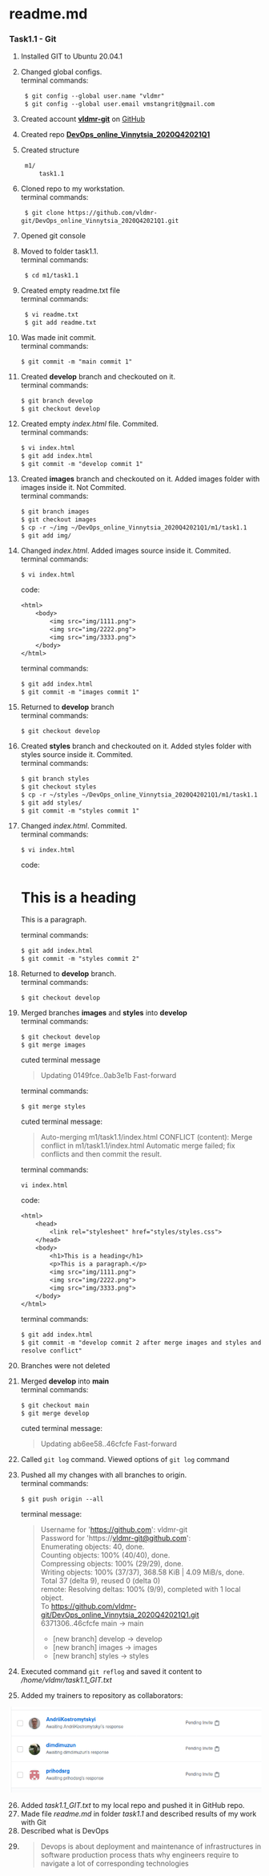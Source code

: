 # readme.md
### Task1.1 - Git

1. Installed GIT to Ubuntu 20.04.1
2. Changed global configs.  
	terminal commands:

		$ git config --global user.name "vldmr"
		$ git config --global user.email vmstangrit@gmail.com

3. Created account [**vldmr-git**](https://github.com/vldmr-git) on [GitHub](https://github.com)
4. Created repo [**DevOps_online_Vinnytsia_2020Q42021Q1**](https://github.com/vldmr-git/DevOps_online_Vinnytsia_2020Q42021Q1)
5. Created structure  

		m1/  
			task1.1  

6. Cloned repo to my workstation.  
	terminal commands:  

		$ git clone https://github.com/vldmr-git/DevOps_online_Vinnytsia_2020Q42021Q1.git

7. Opened git console
8. Moved to folder task1.1.  
	terminal commands:  

		$ cd m1/task1.1

9. Created empty readme.txt file  
	terminal commands:  

		$ vi readme.txt
		$ git add readme.txt

10. Was made init commit.  
	terminal commands:  

		$ git commit -m "main commit 1"

11. Created **develop** branch and checkouted on it.  
	terminal commands:  

		$ git branch develop
		$ git checkout develop

12. Created empty *index.html* file. Commited.  
	terminal commands:  

		$ vi index.html
		$ git add index.html
		$ git commit -m "develop commit 1"

13. Created **images** branch and checkouted on it. Added images folder with images inside it. Not Commited.  
	terminal commands:  

		$ git branch images
		$ git checkout images
		$ cp -r ~/img ~/DevOps_online_Vinnytsia_2020Q42021Q1/m1/task1.1
		$ git add img/

14. Changed *index.html*. Added images source inside it. Commited.  
	terminal commands:  

		$ vi index.html  

	code:  

		<html> 
			<body>
				<img src="img/1111.png">
				<img src="img/2222.png">
				<img src="img/3333.png">
			</body>
		</html>  

	terminal commands:

		$ git add index.html
		$ git commit -m "images commit 1"

15. Returned to **develop** branch  
	terminal commands:  

		$ git checkout develop

16. Created **styles** branch and checkouted on it. Added styles folder with styles source inside it. Commited.  
	terminal commands:  

		$ git branch styles
		$ git checkout styles
		$ cp -r ~/styles ~/DevOps_online_Vinnytsia_2020Q42021Q1/m1/task1.1
		$ git add styles/
		$ git commit -m "styles commit 1"

17. Changed *index.html*. Commited.  
	terminal commands:  

		$ vi index.html  

	code:  

 	<!DOCTYPE html>
	<html>
		<head>
			<link rel="stylesheet" href="styles/styles.css">
		</head>
		<body>
			<h1>This is a heading</h1>
			<p>This is a paragraph.</p>
		</body>
	</html>  

	terminal commands:  

		$ git add index.html
		$ git commit -m "styles commit 2"

18. Returned to **develop** branch.  
	terminal commands:  

		$ git checkout develop

19. Merged branches **images** and **styles** into **develop**  
	terminal commands:  

		$ git checkout develop
		$ git merge images  

	cuted terminal message

	> Updating 0149fce..0ab3e1b
	> Fast-forward  

	terminal commands:  

		$ git merge styles  

	cuted terminal message:  

	> Auto-merging m1/task1.1/index.html
	> CONFLICT (content): Merge conflict in m1/task1.1/index.html
	> Automatic merge failed; fix conflicts and then commit the result.  

	terminal commands:  

		vi index.html  

	code:  

	<!DOCTYPE html>
		<html>
			<head>
				<link rel="stylesheet" href="styles/styles.css">
			</head>
			<body>
				<h1>This is a heading</h1>
				<p>This is a paragraph.</p>
				<img src="img/1111.png">
				<img src="img/2222.png">
				<img src="img/3333.png">
			</body>
		</html>  

	terminal commands:  

		$ git add index.html
		$ git commit -m "develop commit 2 after merge images and styles and resolve conflict"

20. Branches were not deleted
21. Merged **develop** into **main**  
	terminal commands:  

		$ git checkout main
		$ git merge develop  

	cuted terminal message:  

	> Updating ab6ee58..46cfcfe
	> Fast-forward  

22. Called `git log` command. Viewed options of `git log` command
23. Pushed all my changes with all branches to origin.  
	terminal commands:  

		$ git push origin --all  

	terminal message:  

	> Username for 'https://github.com': vldmr-git  
	> Password for 'https://vldmr-git@github.com':  
	> Enumerating objects: 40, done.  
	> Counting objects: 100% (40/40), done.  
	> Compressing objects: 100% (29/29), done.  
	> Writing objects: 100% (37/37), 368.58 KiB | 4.09 MiB/s, done.  
	> Total 37 (delta 9), reused 0 (delta 0)  
	> remote: Resolving deltas: 100% (9/9), completed with 1 local object.  
	> To https://github.com/vldmr-git/DevOps_online_Vinnytsia_2020Q42021Q1.git  
	>    6371306..46cfcfe  main -> main  
	>  * [new branch]      develop -> develop  
	>  * [new branch]      images -> images  
	>  * [new branch]      styles -> styles  

24. Executed command `git reflog` and saved it content to */home/vldmr/task1.1_GIT.txt*
25. Added my trainers to repository as collaborators:  

![collaborators](/m1/task1.1/readme_md/collaborators.png)

26. Added *task1.1_GIT.txt* to my local repo and pushed it in GitHub repo.
27. Made file *readme.md* in folder *task1.1* and described results of my work with Git  
28. Described what is DevOps
29.
	> Devops is about deployment and maintenance of infrastructures in software production process 
	> thats why engineers require to navigate a lot of corresponding technologies 